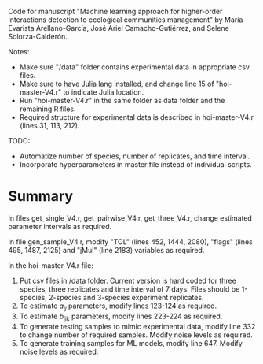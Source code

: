 Code for manuscript "Machine learning approach for higher-order interactions detection to ecological communities management" by María Evarista Arellano-García, José Ariel Camacho-Gutiérrez, and Selene Solorza-Calderón.

Notes:
- Make sure "/data" folder contains experimental data in appropriate csv files.
- Make sure to have Julia lang installed, and change line 15 of "hoi-master-V4.r" to indicate Julia location.
- Run "hoi-master-V4.r" in the same folder as data folder and the remaining R files.
- Required structure for experimental data is described in hoi-master-V4.r (lines 31, 113, 212).

TODO:
- Automatize number of species, number of replicates, and time interval.
- Incorporate hyperparameters in master file instead of individual scripts.

# Summary

In files get_single_V4.r, get_pairwise_V4.r, get_three_V4.r, change estimated parameter intervals as required.

In file gen_sample_V4.r, modify "TOL" (lines 452, 1444, 2080), "flags" (lines 495, 1487, 2125) and "jMul" (line 2183) variables as required.

In the hoi-master-V4.r file:
1. Put csv files in /data folder. Current version is hard coded for three species, three replicates and time interval of 7 days. Files should be 1-species, 2-species and 3-species experiment replicates.
2. To estimate $a_{ij}$ parameters, modify lines 123-124 as required.
3. To estimate $b_{ijk}$ parameters, modify lines 223-224 as required.
4. To generate testing samples to mimic experimental data, modify line 332 to change number of required samples. Modify noise levels as required.
5. To generate training samples for ML models, modify line 647. Modify noise levels as required.
